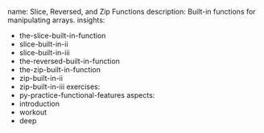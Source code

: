 name: Slice, Reversed, and Zip Functions
description: Built-in functions for manipulating arrays.
insights:
  - the-slice-built-in-function
  - slice-built-in-ii
  - slice-built-in-iii
  - the-reversed-built-in-function
  - the-zip-built-in-function
  - zip-built-in-ii
  - zip-built-in-iii
exercises:
  - py-practice-functional-features
aspects:
  - introduction
  - workout
  - deep
 
